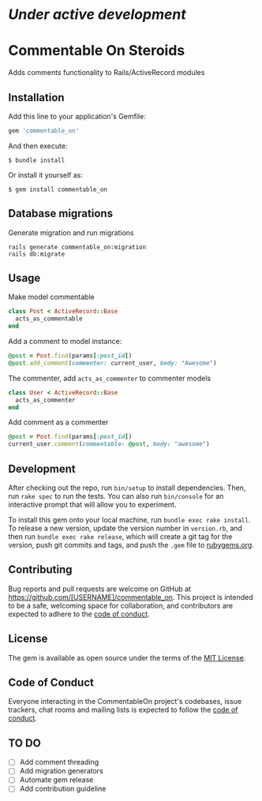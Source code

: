 # _**Under active development**_

# Commentable On Steroids 

Adds comments functionality to Rails/ActiveRecord modules

## Installation

Add this line to your application's Gemfile:

```ruby
gem 'commentable_on'
```

And then execute:

    $ bundle install

Or install it yourself as:

    $ gem install commentable_on

## Database migrations

Generate migration and run migrations

```shell
rails generate commentable_on:migration
rails db:migrate
```

## Usage

Make model commentable

```ruby
class Post < ActiveRecord::Base
  acts_as_commentable
end
```

Add a comment to model instance:
  ```ruby
  @post = Post.find(params[:post_id])
  @post.add_comment(commenter: current_user, body: "Awesome")
   ```

The commenter, add `acts_as_commenter` to commenter models
```ruby
class User < ActiveRecord::Base
  acts_as_commenter
end
```

Add comment as a commenter
```ruby
@post = Post.find(params[:post_id])
current_user.comment(commentable: @post, body: "awesome")
```
  
## Development

After checking out the repo, run `bin/setup` to install dependencies. Then, run `rake spec` to run the tests. You can also run `bin/console` for an interactive prompt that will allow you to experiment.

To install this gem onto your local machine, run `bundle exec rake install`. To release a new version, update the version number in `version.rb`, and then run `bundle exec rake release`, which will create a git tag for the version, push git commits and tags, and push the `.gem` file to [rubygems.org](https://rubygems.org).

## Contributing

Bug reports and pull requests are welcome on GitHub at https://github.com/[USERNAME]/commentable_on. This project is intended to be a safe, welcoming space for collaboration, and contributors are expected to adhere to the [code of conduct](https://github.com/[USERNAME]/commentable_on/blob/master/CODE_OF_CONDUCT.md).


## License

The gem is available as open source under the terms of the [MIT License](https://opensource.org/licenses/MIT).

## Code of Conduct

Everyone interacting in the CommentableOn project's codebases, issue trackers, chat rooms and mailing lists is expected to follow the [code of conduct](https://github.com/[USERNAME]/commentable_on/blob/master/CODE_OF_CONDUCT.md).

## TO DO

- [ ] Add comment threading
- [ ] Add migration generators 
- [ ] Automate gem release
- [ ] Add contribution guideline
